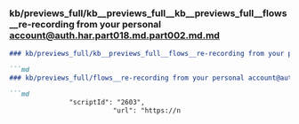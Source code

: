 ### kb/previews_full/kb__previews_full__kb__previews_full__flows__re-recording from your personal account@auth.har.part018.md.part002.md.md

```md
### kb/previews_full/kb__previews_full__flows__re-recording from your personal account@auth.har.part018.md.part002.md

```md
### kb/previews_full/flows__re-recording from your personal account@auth.har.part018.md (part 002)

```md
               "scriptId": "2603",
                          "url": "https://n
```

```

```

```
